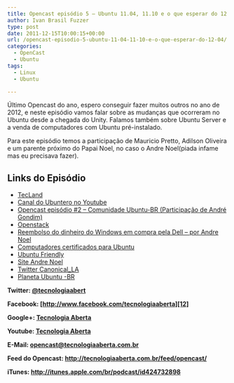 ```yaml
---
title: Opencast episódio 5 – Ubuntu 11.04, 11.10 e o que esperar do 12.04
author: Ivan Brasil Fuzzer
type: post
date: 2011-12-15T10:00:15+00:00
url: /opencast-episodio-5-ubuntu-11-04-11-10-e-o-que-esperar-do-12-04/
categories:
  - OpenCast
  - Ubuntu
tags:
  - Linux
  - Ubuntu

---
```

Último Opencast do ano, espero conseguir fazer muitos outros no ano de 2012, e neste episódio vamos falar sobre as mudanças que ocorreram no Ubuntu desde a chegada do Unity. Falamos também sobre Ubuntu Server e a venda de computadores com Ubuntu pré-instalado.

Para este episódio temos a participação de Mauricio Pretto, Adilson Oliveira e um parente próximo do Papai Noel, no caso o Andre Noel(piada infame mas eu precisava fazer).

## Links do Episódio

  * [TecLand][1]
  * [Canal do Ubuntero no Youtube][2]
  * [Opencast episódio #2 – Comunidade Ubuntu-BR (Participação de André Gondim)][3]
  * [Openstack][4]
  * [Reembolso do dinheiro do Windows em compra pela Dell &#8211; por Andre Noel][5]
  * [Computadores certificados para Ubuntu][6]
  * [Ubuntu Friendly][7]
  * [Site Andre Noel][8]
  * [Twitter Canonical_LA][9]
  * [Planeta Ubuntu -BR][10]

**Twitter: [@tecnologiaabert][11]**

**Facebook: [http://www.facebook.com/tecnologiaaberta][12]**

**Google+: [Tecnologia Aberta][13]**

**Youtube: [Tecnologia Aberta][14]**

**E-Mail: <opencast@tecnologiaaberta.com.br>**

**Feed do Opencast: <http://tecnologiaaberta.com.br/feed/opencast/>**

**iTunes: <a href="http://itunes.apple.com/br/podcast/id424732898" target="_blank" rel="nofollow">http://itunes.apple.com/br/podcast/id424732898</a>**

&nbsp;

 [1]: http://www.ubuntero.com.br/2011/12/tecland-chapeco-sc/
 [2]: http://www.youtube.com/ubunterobr
 [3]: http://www.ubuntero.com.br/2011/03/opencast-episodio-2-comunidade-ubuntu-br/
 [4]: http://openstack.org/
 [5]: http://andrenoel.com.br/2010/07/27/reembolso-do-dinheiro-do-windows/
 [6]: http://ubuntu.com/certification
 [7]: https://friendly.ubuntu.com/
 [8]: http://andrenoel.com.br/
 [9]: https://twitter.com/canonical_la
 [10]: http://planeta.ubuntu-br.org/
 [11]: http://twitter.com/tecnologiaabert
 [12]: https://www.facebook.com/tecnologiaaberta
 [13]: https://plus.google.com/u/0/b/114491525240353631044/114491525240353631044/about
 [14]: http://youtube.com/tecnologiaaberta